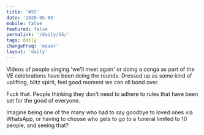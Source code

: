 ```yaml
---
title: '#55'
date: '2020-05-09'
mobile: false
featured: false
permalink: '/daily/55/'
tags: daily
changeFreq: 'never'
layout: 'daily'
---
```


Videos of people singing 'we'll meet again' or doing a conga as part of the VE celebrations have been doing the rounds. Dressed up as some kind of uplifting, blitz spirit, feel good moment we can all bond over.

Fuck that. People thinking they don't need to adhere to rules that have been set for the good of everyone.

Imagine being one of the many who had to say goodbye to loved ones via WhatsApp, or having to choose who gets to go to a funeral limited to 10 people, and seeing that?
